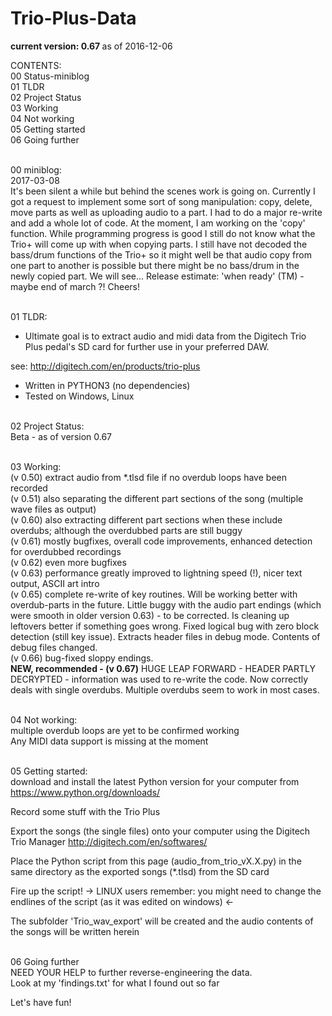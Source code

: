# Trio-Plus-Data
<b>current version: 0.67 </b>as of 2016-12-06<br>

CONTENTS:<br>
00 Status-miniblog<br>
01 TLDR<br>
02 Project Status<br>
03 Working<br>
04 Not working<br>
05 Getting started<br>
06 Going further<br>

<br>00 miniblog:<br>
2017-03-08<br>
It's been silent a while but behind the scenes work is going on. Currently I got a request to implement some sort of song manipulation: copy, delete, move parts as well as uploading audio to a part. I had to do a major re-write and add a whole lot of code. At the moment, I am working on the 'copy' function. While programming progress is good I still do not know what the Trio+ will come up with when copying parts. I still have not decoded the bass/drum functions of the Trio+ so it might well be that audio copy from one part to another is possible but there might be no bass/drum in the newly copied part. We will see...
Release estimate: 'when ready' (TM) - maybe end of march ?!
Cheers!

<br>01 TLDR:<br>
* Ultimate goal is to extract audio and midi data from the Digitech Trio Plus pedal's SD card for further use in your preferred DAW.

see: http://digitech.com/en/products/trio-plus

* Written in PYTHON3 (no dependencies)
* Tested on Windows, Linux


<br>02 Project Status:<br>
Beta - as of version 0.67

<br>03 Working:<br>
(v 0.50) extract audio from *.tlsd file if no overdub loops have been recorded<br>
(v 0.51) also separating the different part sections of the song (multiple wave files as output)<br>
(v 0.60) also extracting different part sections when these include overdubs; although the overdubbed parts are still buggy<br>
(v 0.61) mostly bugfixes, overall code improvements, enhanced detection for overdubbed recordings<br>
(v 0.62) even more bugfixes<br>
(v 0.63) performance greatly improved to lightning speed (!), nicer text output, ASCII art intro<br>
(v 0.65) complete re-write of key routines. Will be working better with overdub-parts in the future. Little buggy with the audio part endings (which were smooth in older version 0.63) - to be corrected. Is cleaning up leftovers better if something goes wrong. Fixed logical bug with zero block detection (still key issue). Extracts header files in debug mode. Contents of debug files changed.<br>
(v 0.66) bug-fixed sloppy endings.<br>
<b>NEW, recommended - (v 0.67)</b> HUGE LEAP FORWARD - HEADER PARTLY DECRYPTED - information was used to re-write the code. Now correctly deals with single overdubs. Multiple overdubs seem to work in most cases.<br>

<br>04 Not working:<br>
multiple overdub loops are yet to be confirmed working<br>
Any MIDI data support is missing at the moment

<br>05 Getting started:<br>
download and install the latest Python version for your computer from
https://www.python.org/downloads/

Record some stuff with the Trio Plus

Export the songs (the single files) onto your computer using the Digitech Trio Manager
http://digitech.com/en/softwares/

Place the Python script from this page (audio_from_trio_vX.X.py) in the same directory as the exported songs (*.tlsd) from the SD card

Fire up the script! -> LINUX users remember: you might need to change the endlines of the script (as it was edited on windows) <-

The subfolder 'Trio_wav_export' will be created and the audio contents of the songs will be written herein

<br>06 Going further<br>
NEED YOUR HELP to further reverse-engineering the data.<br>
Look at my 'findings.txt' for what I found out so far

Let's have fun!
